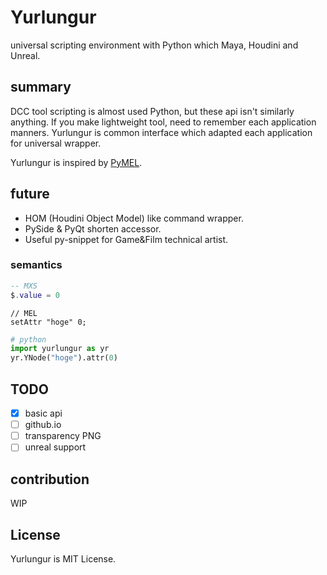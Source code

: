 # Yurlungur
universal scripting environment with Python which Maya, Houdini and Unreal.

## summary
DCC tool scripting is almost used Python, but these api isn't similarly anything.
If you make lightweight tool, need to remember each application manners.
Yurlungur is common interface which adapted each application for universal wrapper.

Yurlungur is inspired by [PyMEL](https://github.com/LumaPictures/pymel).

## future
* HOM (Houdini Object Model) like command wrapper.
* PySide & PyQt shorten accessor.
* Useful py-snippet for Game&Film technical artist.

### semantics

```lua
-- MXS
$.value = 0
```

```mel
// MEL
setAttr "hoge" 0;
```

```python
# python
import yurlungur as yr
yr.YNode("hoge").attr(0)
```

## TODO
- [x] basic api
- [ ] github.io
- [ ] transparency PNG
- [ ] unreal support

## contribution
WIP


## License
Yurlungur is MIT License.
